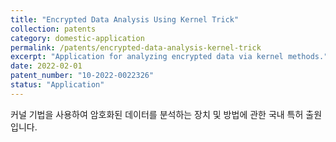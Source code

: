 ```yaml
---
title: "Encrypted Data Analysis Using Kernel Trick"
collection: patents
category: domestic-application
permalink: /patents/encrypted-data-analysis-kernel-trick
excerpt: "Application for analyzing encrypted data via kernel methods."
date: 2022-02-01
patent_number: "10-2022-0022326"
status: "Application"
---
```


커널 기법을 사용하여 암호화된 데이터를 분석하는 장치 및 방법에 관한 국내 특허 출원입니다.
